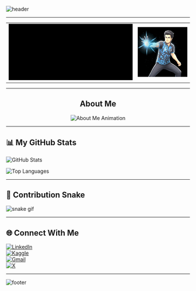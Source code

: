 <!-- 🌊 Ocean Wave Animated Header -->
![header](https://capsule-render.vercel.app/api?type=waving&color=0:1e90ff,100:00c6ff&height=200&section=header&text=WELCOME&fontSize=60&fontColor=ffffff&animation=twinkling&stroke=ffffff&strokeWidth=2&fontAlignY=40)


---

<table>
  <tr>
    <td valign="middle">
      <!-- Your Name GIF -->
      <img src="./azmain_name.gif" width="565">
    </td>
    <td>
      <!-- Your Cool GIF -->
      <img src="./cool_animation.gif" width="225">
    </td>
  </tr>
</table>

---
<!-- 🐍 Snake-like About Me Animation -->
<h2 align="center">About Me</h2>

<p align="center">
  <img src="https://readme-typing-svg.herokuapp.com?font=Fira+Code&size=22&duration=4000&pause=1000&color=00C6FF&center=true&vCenter=true&repeat=true&width=700&lines=Computer+Science+Engineer+%7C+AI+Enthusiast;Exploring+Generative+AI+and+Machine+Learning;Driven+by+Innovation+and+Problem+Solving;Open+to+Collaboration+and+Knowledge+Sharing" alt="About Me Animation"/>
</p>

---

## 📊 My GitHub Stats
![GitHub Stats](https://github-readme-stats.vercel.app/api?username=Arnob4762&show_icons=true&theme=radical&count_private=true&hide_border=true&include_all_commits=true)

![Top Languages](https://github-readme-stats.vercel.app/api/top-langs/?username=Arnob4762&layout=compact&theme=radical&hide_border=true)

---

## 🐍 Contribution Snake
![snake gif](https://github.com/Arnob4762/Arnob4762/blob/output/github-contribution-grid-snake.gif)

---

## 🌐 Connect With Me
[![LinkedIn](https://img.shields.io/badge/LinkedIn-0077B5?style=flat&logo=linkedin&logoColor=white)](https://www.linkedin.com/in/azmain-arnob7/)  
[![Kaggle](https://img.shields.io/badge/Kaggle-20BEFF?style=flat&logo=kaggle&logoColor=white)](https://www.kaggle.com/azmainornob)  
[![Gmail](https://img.shields.io/badge/Gmail-D14836?style=flat&logo=gmail&logoColor=white)](mailto:ornobazmain@gmail.com)  
[![X](https://img.shields.io/badge/X-000000?style=flat&logo=x&logoColor=white)](https://x.com/Azmain_7)

---

<!-- 🌊 Animated Footer -->
![footer](https://capsule-render.vercel.app/api?type=waving&color=0:1e90ff,100:ff4c68&height=100&section=footer)
